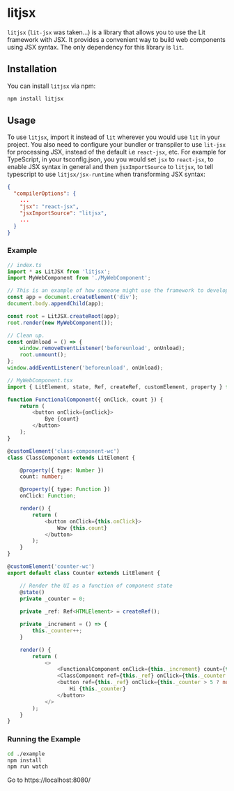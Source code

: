 # litjsx

`litjsx` (`lit-jsx` was taken...) is a library that allows you to use the Lit framework with JSX. It provides a convenient way to build web components using JSX syntax. The only dependency for this library is `lit`.

## Installation

You can install `litjsx` via npm:

```bash
npm install litjsx
```

## Usage
To use `litjsx`, import it instead of `lit` wherever you would use `lit` in your project. You also need to configure your bundler or transpiler to use `lit-jsx` for processing JSX, instead of the default i.e `react-jsx`, etc. For example for TypeScript, in your tsconfig.json, you you would set `jsx` to `react-jsx`, to enable JSX syntax in general and then `jsxImportSource` to `litjsx`, to tell typescript to use `litjsx/jsx-runtime` when transforming JSX syntax:

```json
{
  "compilerOptions": {
    ...
    "jsx": "react-jsx",
    "jsxImportSource": "litjsx",
    ...
  }
}
```

### Example
```typescript
// index.ts
import * as LitJSX from 'litjsx';
import MyWebComponent from './MyWebComponent';

// This is an example of how someone might use the framework to develop their web site.
const app = document.createElement('div');
document.body.appendChild(app);

const root = LitJSX.createRoot(app);
root.render(new MyWebComponent());

// Clean up.
const onUnload = () => {
    window.removeEventListener('beforeunload', onUnload);
    root.unmount();
};
window.addEventListener('beforeunload', onUnload);
```
```typescript
// MyWebComponent.tsx
import { LitElement, state, Ref, createRef, customElement, property } from 'litjsx';

function FunctionalComponent({ onClick, count }) {
    return (
        <button onClick={onClick}>
            Bye {count}
        </button>
    );
}

@customElement('class-component-wc')
class ClassComponent extends LitElement {

    @property({ type: Number })
    count: number;

    @property({ type: Function })
    onClick: Function;

    render() {
        return (
            <button onClick={this.onClick}>
                Wow {this.count}
            </button>
        );
    }
}

@customElement('counter-wc')
export default class Counter extends LitElement {

    // Render the UI as a function of component state
    @state()
    private _counter = 0;
    
    private _ref: Ref<HTMLElement> = createRef();

    private _increment = () => {
        this._counter++;
    }

    render() {
        return (
            <>
                <FunctionalComponent onClick={this._increment} count={this._counter} />
                <ClassComponent ref={this._ref} onClick={this._counter > 5 ? null : this._increment} count={this._counter} />
                <button ref={this._ref} onClick={this._counter > 5 ? null : this._increment}>
                    Hi {this._counter}
                </button>
            </>
        );
    }
}
```

### Running the Example
```bash
cd ./example
npm install
npm run watch
```
Go to https://localhost:8080/